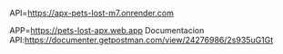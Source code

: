 API=https://apx-pets-lost-m7.onrender.com

APP=https://pets-lost-apx.web.app
Documentacion API:https://documenter.getpostman.com/view/24276986/2s935uG1Gt
